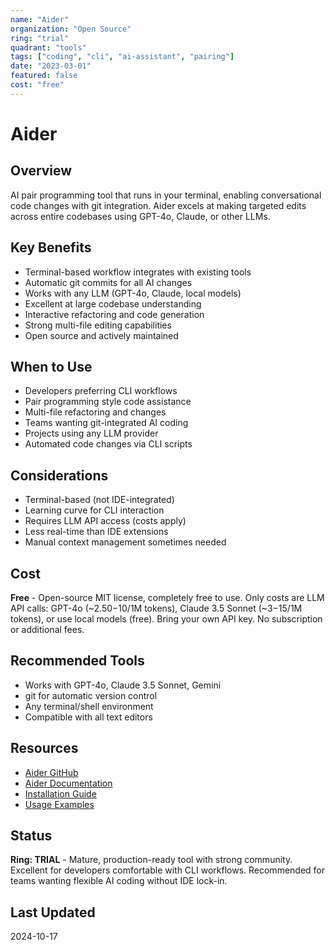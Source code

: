 ```yaml
---
name: "Aider"
organization: "Open Source"
ring: "trial"
quadrant: "tools"
tags: ["coding", "cli", "ai-assistant", "pairing"]
date: "2023-03-01"
featured: false
cost: "free"
---
```


# Aider

## Overview
AI pair programming tool that runs in your terminal, enabling conversational code changes with git integration. Aider excels at making targeted edits across entire codebases using GPT-4o, Claude, or other LLMs.

## Key Benefits
- Terminal-based workflow integrates with existing tools
- Automatic git commits for all AI changes
- Works with any LLM (GPT-4o, Claude, local models)
- Excellent at large codebase understanding
- Interactive refactoring and code generation
- Strong multi-file editing capabilities
- Open source and actively maintained

## When to Use
- Developers preferring CLI workflows
- Pair programming style code assistance
- Multi-file refactoring and changes
- Teams wanting git-integrated AI coding
- Projects using any LLM provider
- Automated code changes via CLI scripts

## Considerations
- Terminal-based (not IDE-integrated)
- Learning curve for CLI interaction
- Requires LLM API access (costs apply)
- Less real-time than IDE extensions
- Manual context management sometimes needed

## Cost
**Free** - Open-source MIT license, completely free to use. Only costs are LLM API calls: GPT-4o (~$2.50-$10/1M tokens), Claude 3.5 Sonnet (~$3-$15/1M tokens), or use local models (free). Bring your own API key. No subscription or additional fees.

## Recommended Tools
- Works with GPT-4o, Claude 3.5 Sonnet, Gemini
- git for automatic version control
- Any terminal/shell environment
- Compatible with all text editors

## Resources
- [Aider GitHub](https://github.com/paul-gauthier/aider)
- [Aider Documentation](https://aider.chat/)
- [Installation Guide](https://aider.chat/docs/install.html)
- [Usage Examples](https://aider.chat/docs/usage.html)

## Status
**Ring: TRIAL** - Mature, production-ready tool with strong community. Excellent for developers comfortable with CLI workflows. Recommended for teams wanting flexible AI coding without IDE lock-in.

## Last Updated
2024-10-17
